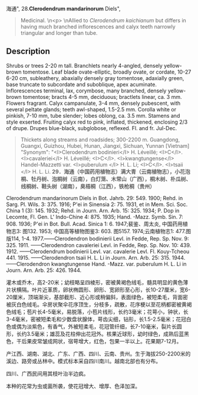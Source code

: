 海通",
28.**Clerodendrum mandarinorum** Diels",

> Medicinal.&#x0D;\n&lt;p&gt;&#x0D;\nAllied to *Clerodendrum kaichianum* but differs in having much branched inflorescences and calyx teeth narrowly triangular and longer than tube.

## Description
Shrubs or trees 2-20 m tall. Branchlets nearly 4-angled, densely yellow-brown tomentose. Leaf blade ovate-elliptic, broadly ovate, or cordate, 10-27  6-20 cm, subleathery, abaxially densely gray tomentose, adaxially green, base truncate to subcordate and suboblique, apex acuminate. Inflorescences terminal, lax, corymbose, many branched, densely yellow-brown tomentose; bracts 4-5 mm, deciduous; bractlets linear, ca. 3 mm. Flowers fragrant. Calyx campanulate, 3-4 mm, densely pubescent, with several peltate glands; teeth awl-shaped, 1.5-2.5 mm. Corolla white or pinkish, 7-10 mm, tube slender; lobes oblong, ca. 3.5 mm. Stamens and style exserted. Fruiting calyx red to pink, inflated, thickened, enclosing 2/3 of drupe. Drupes blue-black, subglobose, reflexed. Fl. and fr. Jul-Dec.

> Thickets along streams and roadsides; 300-2200 m. Guangdong, Guangxi, Guizhou, Hubei, Hunan, Jiangxi, Sichuan, Yunnan [Vietnam]
  "Synonym": "&lt;I&gt;Clerodendrum bodinieri&lt;/I&gt; H. Léveillé; &lt;I&gt;C&lt;/I&gt;. &lt;I&gt;cavaleriei&lt;/I&gt; H. Léveillé; &lt;I&gt;C&lt;/I&gt;. &lt;I&gt;kwangtungense&lt;/I&gt; Handel-Mazzetti var. &lt;I&gt;puberulum &lt;/I&gt; H. L. Li;  &lt;I&gt;C&lt;/I&gt;. &lt;I&gt;tsaii &lt;/I&gt; H. L. Li.
**29．海通（中国药用植物志）满大青（云南植物志），小花泡桐、牡丹树、泡桐树（云南），白灯笼、木常山（广西），桐木树、朴瓜树、线桐树、鞋头树（湖南），臭梧桐（江西），铁枪桐（贵州）**

Clerodendrum mandarinorum Diels in Bot. Jahrb. 29: 549. 1900; Rehd. in Sarg. Pl. Wils. 3: 375. 1916; P'ei in Sinensia 2: 75. 1931, et in Mem. Sci. Soc. China 1 (3): 145. 1932; Rehd. in Journ. Arn. Arb. 15: 325. 1934; P. Dop in Lecomte, Fl. Gen. L' Indo-Chine 4: 875. 1935; Hand. -Mazz. Symb. Sin. 7: 908. 1936; P'ei in Bot. Bull. Acad. Sinica 1: 6. 1947;裴鉴、周太炎, 中国药用植物志3: 图132. 1953; 中国高等植物图鉴3: 603. 图5157. 1974;云南植物志1: 477.图版114, 1-4. 1977.——Clerodendron bodinierii Levl. in Fedde, Rep. Sp. Nov. 9: 325. 1911. ——Clerodendron cavaleriei Levl. in Fedde, Rep. Sp. Nov. 10: 439. 1912. ——Clerodendrum bodinierii Levl. var. cavalerie Levl. Fl. Kouy-Tcheou 441. 1915. ——Clerodendron tsaii H. L. Li in Journ. Arn. Arb. 25: 315. 1944.——Clerodendron kwangtungense Hand. -Mazz. var. puberulum H. L. Li in Journ. Arn. Arb. 25: 426. 1944.

灌木或乔木，高2-20米；幼枝略呈四棱形，密被黄褐色绒毛，髓具明显的黄色薄片状横隔。叶片近革质，卵状椭圆形、卵形、宽卵形至心形，长10-27厘米，宽6-20厘米，顶端渐尖，基部截形、近心形或稍偏斜，表面绿色，被短柔毛，背面密被灰白色绒毛。伞房状聚伞花序顶生，分枝多，疏散，花序梗以至花柄都密被黄褐色绒毛；苞片长4-5毫米，易脱落，小苞片线形，长约3毫米；花萼小，钟状，长3-4毫米，密被短柔毛和少数盘状腺体，萼齿尖细，钻形，长1.5-2.5毫米；花冠白色或偶为淡紫色，有香气，外被短柔毛，花冠管纤细，长7-10毫米，裂片长圆形，长约3.5毫米；雄蕊及花柱伸出花冠外。核果近球形，幼时绿色，成熟后蓝黑色，干后果皮常皱成网状，宿萼增大，红色，包果一半以上。花果期7-12月。

产江西、湖南、湖北、广东、广西、四川、云南、贵州。生于海拔250-2200米的溪边、路旁或丛林中。模式标本采自四川南川。越南北部也有分布。

四川、广西民间用其枝叶治半边疯。

本种的花常为虫或菌所袭，使花冠增大、增厚、色泽加深。
